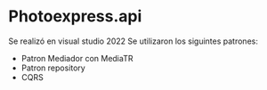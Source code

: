 # Photoexpress.api

Se realizó en visual studio 2022
Se utilizaron los siguintes patrones:
- Patron Mediador con MediaTR
- Patron repository
- CQRS
